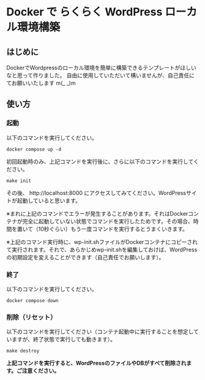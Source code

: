 # Docker で らくらく WordPress ローカル環境構築
## はじめに
DockerでWordpressのローカル環境を簡単に構築できるテンプレートがほしいなと思って作りました。
自由に使用していただいて構いませんが、自己責任にてお願いいたします m(_ _)m

## 使い方
### 起動
以下のコマンドを実行してください。

`docker compose up -d`

初回起動時のみ、上記コマンドを実行後に、さらに以下のコマンドを実行してください。

`make init`

その後、 http://localhost:8000 にアクセスしてみてください。WordPressサイトが起動していると思います。

※まれに上記のコマンドでエラーが発生することがあります。それはDockerコンテナが完全に起動していない状態でコマンドを実行したためです。その場合、時間を置いて（10秒ぐらい）もう一度コマンドを実行するとうまくいきます。

※上記のコマンド実行時に、wp-init.shファイルがDockerコンテナにコピーされて実行されます。それで、あらかじめwp-init.shを編集しておけば、WordPressの初期設定を変えることができます（自己責任でお願いします）。

### 終了
以下のコマンドを実行してください。

`docker compose down`

### 削除（リセット）
以下のコマンドを実行してください（コンテナ起動中に実行することを想定していますが、終了状態で実行しても動きます）。

`make destroy`

**上記コマンドを実行すると、WordPressのファイルやDBがすべて削除されます。ご注意ください。**
